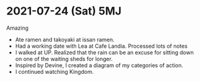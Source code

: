 # 2021-07-24 (Sat) 5MJ

Amazing

- Ate ramen and takoyaki at issan ramen.
- Had a working date with Lea at Cafe Landia. Processed lots of notes
- I walked at UP. Realized that the rain can be an excuse for sitting down on one of the waiting sheds for longer.
- Inspired by Devine, I created a diagram of my categories of action.
- I continued watching Kingdom.

